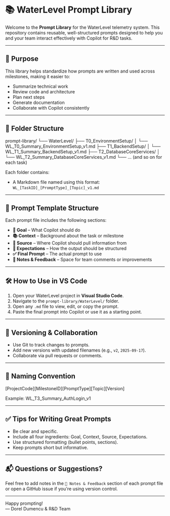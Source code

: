 # 📚 WaterLevel Prompt Library

Welcome to the **Prompt Library** for the WaterLevel telemetry system. This repository contains reusable, well-structured prompts designed to help you and your team interact effectively with Copilot for R&D tasks.

---

## 🧠 Purpose

This library helps standardize how prompts are written and used across milestones, making it easier to:
- Summarize technical work
- Review code and architecture
- Plan next steps
- Generate documentation
- Collaborate with Copilot consistently
---

## 📁 Folder Structure

prompt-library/ └── WaterLevel/ ├── T0_EnvironmentSetup/ │ └── WL_T0_Summary_EnvironmentSetup_v1.md ├── T1_BackendSetup/ │ └── WL_T1_Summary_BackendSetup_v1.md ├── T2_DatabaseCoreServices/ │ └── WL_T2_Summary_DatabaseCoreServices_v1.md └── ... (and so on for each task)

Each folder contains:
- A Markdown file named using this format:  
  `WL_[TaskID]_[PromptType]_[Topic]_v1.md`

---

## 🧩 Prompt Template Structure

Each prompt file includes the following sections:

- **🎯 Goal** – What Copilot should do
- **📚 Context** – Background about the task or milestone
- **📂 Source** – Where Copilot should pull information from
- **📐 Expectations** – How the output should be structured
- **✅ Final Prompt** – The actual prompt to use
- **🧠 Notes & Feedback** – Space for team comments or improvements

---

## 🛠 How to Use in VS Code

1. Open your WaterLevel project in **Visual Studio Code**.
2. Navigate to the `prompt-library/WaterLevel/` folder.
3. Open any `.md` file to view, edit, or copy the prompt.
4. Paste the final prompt into Copilot or use it as a starting point.

---

## 🔄 Versioning & Collaboration

- Use Git to track changes to prompts.
- Add new versions with updated filenames (e.g., `v2`, `2025-09-17`).
- Collaborate via pull requests or comments.

---

## 📌 Naming Convention
[ProjectCode][MilestoneID][PromptType][Topic][Version]

Example:
WL_T3_Summary_AuthLogin_v1

---

## ✅ Tips for Writing Great Prompts

- Be clear and specific.
- Include all four ingredients: Goal, Context, Source, Expectations.
- Use structured formatting (bullet points, sections).
- Keep prompts short but informative.

---

## 📬 Questions or Suggestions?

Feel free to add notes in the `🧠 Notes & Feedback` section of each prompt file or open a GitHub issue if you're using version control.

---

Happy prompting!  
— Dorel Dumencu & R&D Team